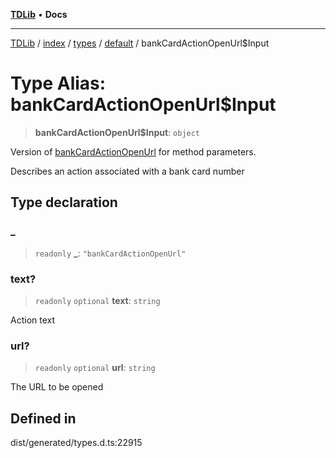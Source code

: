 [**TDLib**](../../../../../../README.md) • **Docs**

***

[TDLib](../../../../../../modules.md) / [index](../../../../../README.md) / [types](../../../README.md) / [default](../README.md) / bankCardActionOpenUrl$Input

# Type Alias: bankCardActionOpenUrl$Input

> **bankCardActionOpenUrl$Input**: `object`

Version of [bankCardActionOpenUrl](bankCardActionOpenUrl.md) for method parameters.

Describes an action associated with a bank card number

## Type declaration

### \_

> `readonly` **\_**: `"bankCardActionOpenUrl"`

### text?

> `readonly` `optional` **text**: `string`

Action text

### url?

> `readonly` `optional` **url**: `string`

The URL to be opened

## Defined in

dist/generated/types.d.ts:22915
